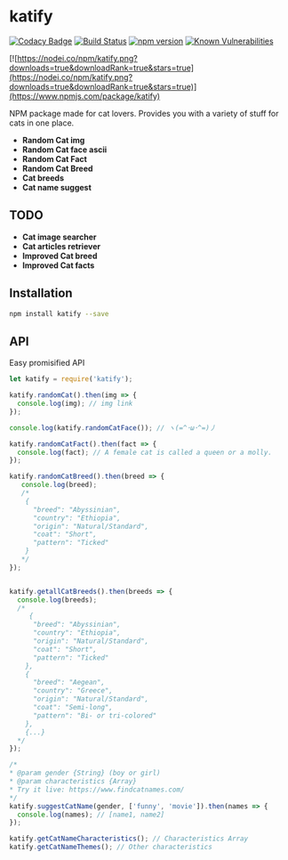 # katify

[![Codacy Badge](https://api.codacy.com/project/badge/Grade/a5f5d117924043ad81b56f33771a3920)](https://app.codacy.com/app/Carbowix/katify?utm_source=github.com&utm_medium=referral&utm_content=Carbowix/katify&utm_campaign=Badge_Grade_Dashboard)
[![Build Status](https://travis-ci.org/Carbowix/katify.png?branch=master)](https://travis-ci.org/Carbowix/katify)
[![npm version](https://badge.fury.io/js/katify.svg)](https://badge.fury.io/js/katify)
[![Known Vulnerabilities](https://snyk.io/test/github/dwyl/hapi-auth-jwt2/badge.svg?targetFile=package.json)](https://snyk.io/test/github/carbowix/katify?targetFile=package.json)

[![https://nodei.co/npm/katify.png?downloads=true&downloadRank=true&stars=true](https://nodei.co/npm/katify.png?downloads=true&downloadRank=true&stars=true)](https://www.npmjs.com/package/katify)

NPM package made for cat lovers. 
Provides you with a variety of stuff for cats in one place.

-  **Random Cat img**
-  **Random Cat face ascii**
-  **Random Cat Fact**
-  **Random Cat Breed**
-  **Cat breeds**
-  **Cat name suggest**

## TODO
-  **Cat image searcher**
-  **Cat articles retriever**
-  **Improved Cat breed**
-  **Improved Cat facts**

## Installation

```bash
npm install katify --save
```

## API
Easy promisified API
```js
let katify = require('katify');

katify.randomCat().then(img => {
  console.log(img); // img link
});

console.log(katify.randomCatFace()); // ヽ(=^･ω･^=)丿

katify.randomCatFact().then(fact => {
  console.log(fact); // A female cat is called a queen or a molly.
});

katify.randomCatBreed().then(breed => {
   console.log(breed);
   /*
    {
      "breed": "Abyssinian",
      "country": "Ethiopia",
      "origin": "Natural/Standard",
      "coat": "Short",
      "pattern": "Ticked"
    }
   */
});


katify.getallCatBreeds().then(breeds => {
  console.log(breeds);
  /*
     {
      "breed": "Abyssinian",
      "country": "Ethiopia",
      "origin": "Natural/Standard",
      "coat": "Short",
      "pattern": "Ticked"
    },
    {
      "breed": "Aegean",
      "country": "Greece",
      "origin": "Natural/Standard",
      "coat": "Semi-long",
      "pattern": "Bi- or tri-colored"
    },
    {...}
  */
});

/*
* @param gender {String} (boy or girl)
* @param characteristics {Array} 
* Try it live: https://www.findcatnames.com/ 
*/
katify.suggestCatName(gender, ['funny', 'movie']).then(names => { 
  console.log(names); // [name1, name2]
});

katify.getCatNameCharacteristics(); // Characteristics Array
katify.getCatNameThemes(); // Other characteristics
```
